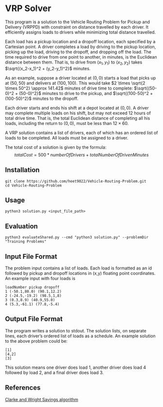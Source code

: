 # VRP Solver

This program is a solution to the Vehicle Routing Problem for Pickup and Delivery (VRPPD) with constraint on distance travelled by each driver. It efficiently assigns loads to drivers while minimizing total distance travelled.

Each load has a pickup location and a dropoff location, each specified by a Cartesian point. A driver completes a load by driving to the pickup location, picking up the load, driving to the dropoff, and dropping off the load. The time required to drive from one point to another, in minutes, is the Euclidean distance between them. That is, to drive from $(x_1, y_1)$ to $(x_2, y_2)$ takes $\sqrt{(x_2-x_1)^2 + (y_2-y_1)^2}$ minutes.

As an example, suppose a driver located at $(0,0)$ starts a load that picks up at $(50,50)$ and delivers at $(100,100)$. This would take $2 \times \sqrt{2 \times 50^2} \approx 141.42$ minutes of drive time to complete: $\sqrt{(50-0)^2 + (50-0)^2}$ minutes to drive to the pickup, and $\sqrt{(100-50)^2 + (100-50)^2}$ minutes to the dropoff.

Each driver starts and ends his shift at a depot located at $(0,0)$. A driver may complete multiple loads on his shift, but may not exceed $12$ hours of total drive time. That is, the total Euclidean distance of completing all his loads, including the return to $(0,0)$, must be less than $12 \times 60$.


A VRP solution contains a list of drivers, each of which has an ordered list of loads to be completed. All loads must be assigned to a driver.

The total cost of a solution is given by the formula:
$$total Cost = 500*number Of Drivers + total Number Of Driven Minutes$$

## Installation

```
git clone https://github.com/heet9022/Vehicle-Routing-Problem.git
cd Vehicle-Routing-Problem
```
## Usage

```
python3 solution.py <input_file_path>
```

## Evaluation

```
python3 evaluateShared.py --cmd "python3 solution.py" --problemDir "Training Problems"
```

## Input File Format

The problem input contains a list of loads. Each load is formatted as an id followed by pickup and dropoff locations in (x,y) floating point coordinates. An example input with four loads is

```
loadNumber pickup dropoff
1 (-50.1,80.0) (90.1,12.2)
2 (-24.5,-19.2) (98.5,1,8)
3 (0.3,8.9) (40.9,55.0)
4 (5.3,-61.1) (77.8,-5.4)
```
## Output File Format
The program writes a solution to stdout. The solution lists, on separate lines, each driver’s ordered list of loads as a schedule. An example solution to the above problem could be:

```
[1]
[4,2]
[3]
```
This solution means one driver does load 1, another driver does load 4 followed by load 2, and a final driver does load 3.

## References

[Clarke and Wright Savings algorithm](https://web.mit.edu/urban_or_book/www/book/chapter6/6.4.12.html)